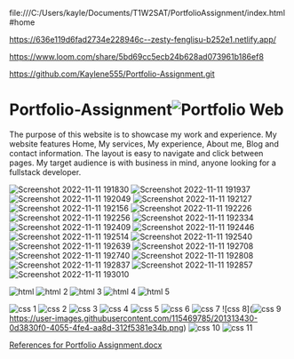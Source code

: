 file:///C:/Users/kayle/Documents/T1W2SAT/PortfolioAssignment/index.html#home

https://636e119d6fad2734e228946c--zesty-fenglisu-b252e1.netlify.app/

https://www.loom.com/share/5bd69cc5ecb24b628ad073961b186ef8

https://github.com/Kaylene555/Portfolio-Assignment.git

# Portfolio-Assignment![Portfolio Web](https://user-images.githubusercontent.com/115469785/201305574-e905a3e8-8f76-4263-8b3e-dbf0d4fc340e.png)

The purpose of this website is to showcase my work and experience.
My website features Home, My services, My experience, About me, Blog and contact information.
The layout is easy to navigate and click between pages.
My target audience is with business in mind, anyone looking for a fullstack developer.

![Screenshot 2022-11-11 191830](https://user-images.githubusercontent.com/115469785/201307941-c8a03c3a-3be9-4929-8688-c03d113ce7de.png)
![Screenshot 2022-11-11 191937](https://user-images.githubusercontent.com/115469785/201308084-c746d071-7e7f-454d-a039-d532f2d3f342.png)
![Screenshot 2022-11-11 192049](https://user-images.githubusercontent.com/115469785/201308321-ad2d3b0c-9e9a-4974-a7e1-00368e9b68f4.png)
![Screenshot 2022-11-11 192127](https://user-images.githubusercontent.com/115469785/201308440-e177433a-e29a-45a7-a522-9b94c2a18cc2.png)
![Screenshot 2022-11-11 192156](https://user-images.githubusercontent.com/115469785/201308569-ce1af2e7-014a-474f-8929-3a286ff8772c.png)
![Screenshot 2022-11-11 192226](https://user-images.githubusercontent.com/115469785/201308631-2b20d173-7eac-44de-a01c-471c7c5c2103.png)
![Screenshot 2022-11-11 192256](https://user-images.githubusercontent.com/115469785/201308736-70dcc44f-123f-420c-a084-b56d5061d8f8.png)
![Screenshot 2022-11-11 192334](https://user-images.githubusercontent.com/115469785/201308872-7965cd13-6b9f-471f-b4ac-fd563605ffd9.png)
![Screenshot 2022-11-11 192409](https://user-images.githubusercontent.com/115469785/201309009-ae004006-1cb8-48d8-8d45-816969448b7a.png)
![Screenshot 2022-11-11 192446](https://user-images.githubusercontent.com/115469785/201309143-acbf62ff-599b-45e1-972c-f90e6b1baf7c.png)
![Screenshot 2022-11-11 192514](https://user-images.githubusercontent.com/115469785/201309229-a6481a6f-6c5a-44d6-bca6-450602551b29.png)
![Screenshot 2022-11-11 192540](https://user-images.githubusercontent.com/115469785/201309311-08cc698d-c829-48d8-8c38-e017439f13f4.png)
![Screenshot 2022-11-11 192639](https://user-images.githubusercontent.com/115469785/201309480-a026425e-d1a0-4bf0-a4ab-a0c12db2ff02.png)
![Screenshot 2022-11-11 192708](https://user-images.githubusercontent.com/115469785/201309605-781053f5-740e-49cb-82b3-8d40efee2159.png)
![Screenshot 2022-11-11 192740](https://user-images.githubusercontent.com/115469785/201309748-21c05ff0-bec5-47ee-8241-08f6321c779a.png)
![Screenshot 2022-11-11 192808](https://user-images.githubusercontent.com/115469785/201309841-3f32a9f0-2204-4255-8f11-b589fa70194c.png)
![Screenshot 2022-11-11 192837](https://user-images.githubusercontent.com/115469785/201309944-e6d94dd4-81f4-4d19-b117-ee1139a3854e.png)
![Screenshot 2022-11-11 192857](https://user-images.githubusercontent.com/115469785/201310014-40eed056-c411-4b4f-8fbe-cef92c5ac723.png)
![Screenshot 2022-11-11 193010](https://user-images.githubusercontent.com/115469785/201310287-f5e06ec7-3791-4e5e-9842-0ffd4ae5de90.png)

![html](https://user-images.githubusercontent.com/115469785/201311226-cb6c923f-413c-474a-9937-d76a81cea6c9.png)
![html 2](https://user-images.githubusercontent.com/115469785/201311360-468fc598-6c77-498d-b59e-a0391341c9e0.png)
![html 3](https://user-images.githubusercontent.com/115469785/201311455-9f1a1ad9-4422-434c-b154-b17a6ac4dff0.png)
![html 4](https://user-images.githubusercontent.com/115469785/201311570-355eba73-3446-4af6-9a12-8a3bc6f7ceba.png)
![html 5](https://user-images.githubusercontent.com/115469785/201311812-af9cad06-bdd8-4120-b77c-f2a1de4840c6.png)

![css 1](https://user-images.githubusercontent.com/115469785/201313131-cee7f3c1-7314-410e-b189-2ad9c320a158.png)
![css 2](https://user-images.githubusercontent.com/115469785/201313175-93ec322f-6300-4795-9069-525c61160908.png)
![css 3](https://user-images.githubusercontent.com/115469785/201313203-fc628708-5fc5-4ee4-a1ac-d99352b4f0f1.png)
![css 4](https://user-images.githubusercontent.com/115469785/201313222-89308549-3130-4259-9c24-58bc73d4b346.png)
![css 5](https://user-images.githubusercontent.com/115469785/201313245-12d19908-6436-4972-89fe-26a55844ed2c.png)
![css 6](https://user-images.githubusercontent.com/115469785/201313258-984d0aa1-79e9-499c-9067-cd9d12ea86d3.png)
![css 7](https://user-images.githubusercontent.com/115469785/201313276-527a8b9a-2bfc-40dd-ae90-d4e31e3ae6db.png)
![css 8](![css 9](https://user-images.githubusercontent.com/115469785/201313530-8c9cf6bd-2a5e-4ab0-8baf-c562b78ab55a.png)
https://user-images.githubusercontent.com/115469785/201313430-0d3830f0-4055-4fe4-aa8d-312f5381e34b.png)
![css 10](https://user-images.githubusercontent.com/115469785/201313696-b1128ca8-ff5f-4720-bd62-238b0db0504a.png)
![css 11](https://user-images.githubusercontent.com/115469785/201313812-2d129022-7dea-4561-bdc2-fd33d35202b0.png)


[References for Portfolio Assignment.docx](https://github.com/Kaylene555/Portfolio-Assignment/files/9990156/References.for.Portfolio.Assignment.docx)
